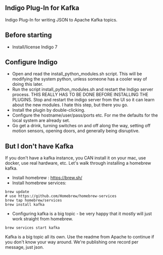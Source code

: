 Indigo Plug-In for Kafka
---

Indigo Plug-In for writing JSON to Apache Kafka topics. 

Before starting
---

* Install/license Indigo 7

Configure Indigo
---

* Open and read the install_python_modules.sh script. This will be modifying the system python, unless someone has a cooler way of doing this later.
* Run the script install_python_modules.sh and restart the Indigo server process.  THIS REALLY HAS TO BE DONE BEFORE INSTALLING THE PLUGINS.  Stop and restart the indigo server from the UI so it can learn about the new modules.  I hate this step, but there you go. 
* Install the plugin by double-clicking. 
* Configure the hostname/user/pass/ports etc. For me the defaults for the local system are already set.
* Go get a drink, turning switches on and off along the way, setting off motion sensors, opening doors, and generally being disruptive. 


But I don't have Kafka
---

If you don't have a kafka instance, you CAN install it on your mac, use docker, use real hardware, etc. Let's walk through installing a homebrew kafka.

* Install homebrew : https://brew.sh/
* Install homebrew services:

```
brew update
# use https://github.com/Homebrew/homebrew-services
brew tap homebrew/services
brew install kafka
```

* Configuring kafka is a big topic - be very happy that it mostly will just work straight from homebrew.

```
brew services start kafka
```

Kafka is a big topic all its own. Use the readme from Apache to continue if you don't know your way around. We're publishing one record per message, just json.

